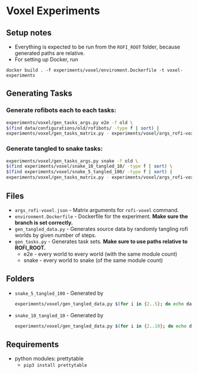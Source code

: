 # Voxel Experiments

## Setup notes

- Everything is expected to be run from the `ROFI_ROOT` folder, because generated paths are relative.
- For setting up Docker, run
```{sh}
docker build . -f experiments/voxel/enviroment.Dockerfile -t voxel-experiments
```

## Generating Tasks

### Generate rofibots each to each tasks:
```sh
experiments/voxel/gen_tasks_args.py e2e -f old \
$(find data/configurations/old/rofibots/ -type f | sort) |
experiments/voxel/gen_tasks_matrix.py - experiments/voxel/args_rofi-voxel.json
```

### Generate tangled to snake tasks:
```sh
experiments/voxel/gen_tasks_args.py snake -f old \
$(find experiments/voxel/snake_10_tangled_10/ -type f | sort) \
$(find experiments/voxel/snake_5_tangled_100/ -type f | sort) |
experiments/voxel/gen_tasks_matrix.py - experiments/voxel/args_rofi-voxel.json
```

## Files

- `args_rofi-voxel.json` - Matrix arguments for `rofi-voxel` command.
- `environment.Dockerfile` - Dockerfile for the experiment. **Make sure the branch is set correctly.**
- `gen_tangled_data.py` - Generates source data by randomly tangling rofi worlds by given number of steps.
- `gen_tasks.py` - Generates task sets. **Make sure to use paths relative to ROFI_ROOT.**
    - e2e - every world to every world (with the same module count)
    - snake - every world to snake (of the same module count)

## Folders

- `snake_5_tangled_100` - Generated by
    ```sh
    experiments/voxel/gen_tangled_data.py $(for i in {2..5}; do echo data/configurations/old/snake/m${i}_snake.rofi; done) --steps 100 --samples 9 -o experiments/voxel/snake_5_tangled_100
    ```
- `snake_10_tangled_10` - Generated by
    ```sh
    experiments/voxel/gen_tangled_data.py $(for i in {2..10}; do echo data/configurations/old/snake/m${i}_snake.rofi; done) --steps 10 --samples 9 -o experiments/voxel/snake_10_tangled_10
    ```

## Requirements

- python modules: prettytable
    - `pip3 install prettytable`
